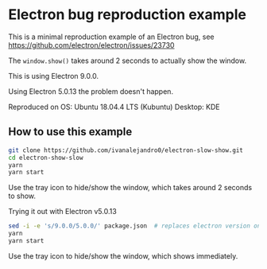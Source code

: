 # Electron bug reproduction example

This is a minimal reproduction example of an Electron bug, see
https://github.com/electron/electron/issues/23730

The `window.show()` takes around 2 seconds to actually show the window.

This is using Electron 9.0.0.

Using Electron 5.0.13 the problem doesn't happen.

Reproduced on
OS: Ubuntu 18.04.4 LTS (Kubuntu)
Desktop: KDE

## How to use this example

```sh
git clone https://github.com/ivanalejandro0/electron-slow-show.git
cd electron-show-slow
yarn
yarn start
```

Use the tray icon to hide/show the window, which takes around 2 seconds to show.

Trying it out with Electron v5.0.13

```sh
sed -i -e 's/9.0.0/5.0.0/' package.json  # replaces electron version on `package.json`
yarn
yarn start
```

Use the tray icon to hide/show the window, which shows immediately.
